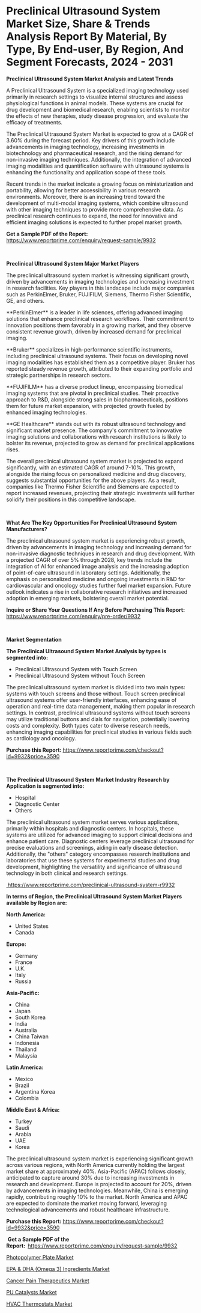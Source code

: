 <p><h1>Preclinical Ultrasound System Market Size, Share & Trends Analysis Report By Material, By Type, By End-user, By Region, And Segment Forecasts, 2024 - 2031</h1></p><p><strong>Preclinical Ultrasound System Market Analysis and Latest Trends</strong></p>
<p><p>A Preclinical Ultrasound System is a specialized imaging technology used primarily in research settings to visualize internal structures and assess physiological functions in animal models. These systems are crucial for drug development and biomedical research, enabling scientists to monitor the effects of new therapies, study disease progression, and evaluate the efficacy of treatments. </p><p>The Preclinical Ultrasound System Market is expected to grow at a CAGR of 3.60% during the forecast period. Key drivers of this growth include advancements in imaging technology, increasing investments in biotechnology and pharmaceutical research, and the rising demand for non-invasive imaging techniques. Additionally, the integration of advanced imaging modalities and quantification software with ultrasound systems is enhancing the functionality and application scope of these tools.</p><p>Recent trends in the market indicate a growing focus on miniaturization and portability, allowing for better accessibility in various research environments. Moreover, there is an increasing trend toward the development of multi-modal imaging systems, which combine ultrasound with other imaging techniques to provide more comprehensive data. As preclinical research continues to expand, the need for innovative and efficient imaging solutions is expected to further propel market growth.</p></p>
<p><strong>Get a Sample PDF of the Report:&nbsp;</strong> <a href="https://www.reportprime.com/enquiry/request-sample/9932?utm_campaign=1720&utm_medium=2&utm_source=Github&utm_content=ia&utm_term=28112024&utm_id=preclinical-ultrasound-system">https://www.reportprime.com/enquiry/request-sample/9932</a></p>
<p>&nbsp;</p>
<p><strong>Preclinical Ultrasound System Major Market Players</strong></p>
<p><p>The preclinical ultrasound system market is witnessing significant growth, driven by advancements in imaging technologies and increasing investment in research facilities. Key players in this landscape include major companies such as PerkinElmer, Bruker, FUJIFILM, Siemens, Thermo Fisher Scientific, GE, and others.</p><p>**PerkinElmer** is a leader in life sciences, offering advanced imaging solutions that enhance preclinical research workflows. Their commitment to innovation positions them favorably in a growing market, and they observe consistent revenue growth, driven by increased demand for preclinical imaging.</p><p>**Bruker** specializes in high-performance scientific instruments, including preclinical ultrasound systems. Their focus on developing novel imaging modalities has established them as a competitive player. Bruker has reported steady revenue growth, attributed to their expanding portfolio and strategic partnerships in research sectors.</p><p>**FUJIFILM** has a diverse product lineup, encompassing biomedical imaging systems that are pivotal in preclinical studies. Their proactive approach to R&D, alongside strong sales in biopharmaceuticals, positions them for future market expansion, with projected growth fueled by enhanced imaging technologies.</p><p>**GE Healthcare** stands out with its robust ultrasound technology and significant market presence. The company's commitment to innovative imaging solutions and collaborations with research institutions is likely to bolster its revenue, projected to grow as demand for preclinical applications rises.</p><p>The overall preclinical ultrasound system market is projected to expand significantly, with an estimated CAGR of around 7-10%. This growth, alongside the rising focus on personalized medicine and drug discovery, suggests substantial opportunities for the above players. As a result, companies like Thermo Fisher Scientific and Siemens are expected to report increased revenues, projecting their strategic investments will further solidify their positions in this competitive landscape.</p></p>
<p>&nbsp;</p>
<p><strong>What Are The Key Opportunities For Preclinical Ultrasound System Manufacturers?</strong></p>
<p><p>The preclinical ultrasound system market is experiencing robust growth, driven by advancements in imaging technology and increasing demand for non-invasive diagnostic techniques in research and drug development. With a projected CAGR of over 5% through 2028, key trends include the integration of AI for enhanced image analysis and the increasing adoption of point-of-care ultrasound in laboratory settings. Additionally, the emphasis on personalized medicine and ongoing investments in R&D for cardiovascular and oncology studies further fuel market expansion. Future outlook indicates a rise in collaborative research initiatives and increased adoption in emerging markets, bolstering overall market potential.</p></p>
<p><strong>Inquire or Share Your Questions If Any Before Purchasing This Report:</strong> <a href="https://www.reportprime.com/enquiry/pre-order/9932?utm_campaign=1720&utm_medium=2&utm_source=Github&utm_content=ia&utm_term=28112024&utm_id=preclinical-ultrasound-system">https://www.reportprime.com/enquiry/pre-order/9932</a></p>
<p>&nbsp;</p>
<p><strong>Market Segmentation</strong></p>
<p><strong>The Preclinical Ultrasound System Market Analysis by types is segmented into:</strong></p>
<p><ul><li>Preclinical Ultrasound System with Touch Screen</li><li>Preclinical Ultrasound System without Touch Screen</li></ul></p>
<p><p>The preclinical ultrasound system market is divided into two main types: systems with touch screens and those without. Touch screen preclinical ultrasound systems offer user-friendly interfaces, enhancing ease of operation and real-time data management, making them popular in research settings. In contrast, preclinical ultrasound systems without touch screens may utilize traditional buttons and dials for navigation, potentially lowering costs and complexity. Both types cater to diverse research needs, enhancing imaging capabilities for preclinical studies in various fields such as cardiology and oncology.</p></p>
<p><strong>Purchase this Report:&nbsp;</strong><a href="https://www.reportprime.com/checkout?id=9932&price=3590&utm_campaign=1720&utm_medium=2&utm_source=Github&utm_content=ia&utm_term=28112024&utm_id=preclinical-ultrasound-system">https://www.reportprime.com/checkout?id=9932&price=3590</a></p>
<p>&nbsp;</p>
<p><strong>The Preclinical Ultrasound System Market Industry Research by Application is segmented into:</strong></p>
<p><ul><li>Hospital</li><li>Diagnostic Center</li><li>Others</li></ul></p>
<p><p>The preclinical ultrasound system market serves various applications, primarily within hospitals and diagnostic centers. In hospitals, these systems are utilized for advanced imaging to support clinical decisions and enhance patient care. Diagnostic centers leverage preclinical ultrasound for precise evaluations and screenings, aiding in early disease detection. Additionally, the "others" category encompasses research institutions and laboratories that use these systems for experimental studies and drug development, highlighting the versatility and significance of ultrasound technology in both clinical and research settings.</p></p>
<p><a href="https://www.reportprime.com/preclinical-ultrasound-system-r9932?utm_campaign=1720&utm_medium=2&utm_source=Github&utm_content=ia&utm_term=28112024&utm_id=preclinical-ultrasound-system">&nbsp;https://www.reportprime.com/preclinical-ultrasound-system-r9932</a></p>
<p><strong>In terms of Region, the Preclinical Ultrasound System Market Players available by Region are:</strong></p>
<p>
    <p> <strong> North America: </strong>
        <ul>
            <li>United States</li>
            <li>Canada</li>
        </ul>
        </p> 
    <p> <strong> Europe: </strong>
        <ul>
            <li>Germany</li>
            <li>France</li>
            <li>U.K.</li>
            <li>Italy</li>
            <li>Russia</li>
        </ul>
        </p> 
    <p> <strong> Asia-Pacific: </strong>
        <ul>
            <li>China</li>
            <li>Japan</li>
            <li>South Korea</li>
            <li>India</li>
            <li>Australia</li>
            <li>China Taiwan</li>
            <li>Indonesia</li>
            <li>Thailand</li>
            <li>Malaysia</li>
        </ul>
        </p> 
    <p> <strong> Latin America: </strong>
        <ul>
            <li>Mexico</li>
            <li>Brazil</li>
            <li>Argentina Korea</li>
            <li>Colombia</li>
        </ul>
        </p> 
    <p> <strong> Middle East & Africa: </strong>
        <ul>
            <li>Turkey</li>
            <li>Saudi</li>
            <li>Arabia</li>
            <li>UAE</li>
            <li>Korea</li>
        </ul>
    </p>
    </p>
<p><p>The preclinical ultrasound system market is experiencing significant growth across various regions, with North America currently holding the largest market share at approximately 40%. Asia-Pacific (APAC) follows closely, anticipated to capture around 30% due to increasing investments in research and development. Europe is projected to account for 20%, driven by advancements in imaging technologies. Meanwhile, China is emerging rapidly, contributing roughly 10% to the market. North America and APAC are expected to dominate the market moving forward, leveraging technological advancements and robust healthcare infrastructure.</p></p>
<p><strong>Purchase this Report: </strong><a href="https://www.reportprime.com/checkout?id=9932&price=3590&utm_campaign=1720&utm_medium=2&utm_source=Github&utm_content=ia&utm_term=28112024&utm_id=preclinical-ultrasound-system">https://www.reportprime.com/checkout?id=9932&price=3590</a></p>
<p>&nbsp;<strong>Get a Sample PDF of the Report:&nbsp;&nbsp;</strong><a href="https://www.reportprime.com/enquiry/request-sample/9932?utm_campaign=1720&utm_medium=2&utm_source=Github&utm_content=ia&utm_term=28112024&utm_id=preclinical-ultrasound-system">https://www.reportprime.com/enquiry/request-sample/9932</a></p>
<p><strong></strong></p>
<p><p><a href="https://www.linkedin.com/pulse/photopolymer-plate-market2024-2031-industry-insights-investment-fcfte?utm_campaign=1720&utm_medium=2&utm_source=Github&utm_content=ia&utm_term=28112024&utm_id=preclinical-ultrasound-system">Photopolymer Plate Market</a></p><p><a href="https://issuu.com/reportprime-2/docs/epa-dha-omega-3-ingredients-market-_5598b8a81ec47e?utm_campaign=1720&utm_medium=2&utm_source=Github&utm_content=ia&utm_term=28112024&utm_id=preclinical-ultrasound-system">EPA & DHA (Omega 3) Ingredients Market</a></p><p><a href="https://issuu.com/reportprime-2/docs/cancer-pain-therapeutics-market-siz_3a97565a448f10?utm_campaign=1720&utm_medium=2&utm_source=Github&utm_content=ia&utm_term=28112024&utm_id=preclinical-ultrasound-system">Cancer Pain Therapeutics Market</a></p><p><a href="https://www.linkedin.com/pulse/pu-catalysts-market-outlook-forecast-from-2024-2031-7apre?utm_campaign=1720&utm_medium=2&utm_source=Github&utm_content=ia&utm_term=28112024&utm_id=preclinical-ultrasound-system">PU Catalysts Market</a></p><p><a href="https://www.linkedin.com/pulse/influencing-factors-hvac-thermostats-market-insights-growth-projections-9eabe?utm_campaign=1720&utm_medium=2&utm_source=Github&utm_content=ia&utm_term=28112024&utm_id=preclinical-ultrasound-system">HVAC Thermostats Market</a></p></p>